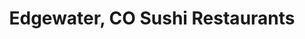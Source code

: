 ---
layout: city
title: Edgewater, CO Sushi Restaurants
permalink: /colorado/edgewater/
stateAbbr: CO
stateName: Colorado
cityName: Edgewater

---